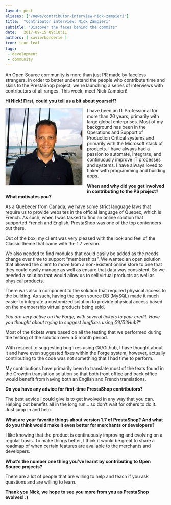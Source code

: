 ```yaml
---
layout: post
aliases: ["/news/contributor-interview-nick-zampieri"]
title:  "Contributor interview: Nick Zampieri"
subtitle: "Discover the faces behind the commits"
date:   2017-09-15 09:10:11
authors: [ xavierborderie ]
icon: icon-leaf
tags:
 - development
 - community
---
```


An Open Source community is more than just PR made by faceless strangers. In order to better understand the people who contribute time and skills to the PrestaShop project, we're launching a series of interviews with contributors of all ranges. This week, meet Nick Zampieri!

**Hi Nick! First, could you tell us a bit about yourself?**

<img style="border: 1px solid #CCC; float: left; margin: 0 1em 1em 0;" width="240" height="240" src="/assets/images/2017/09/nick zampieri.jpg">I have been an IT Professional for more than 20 years, primarily with large global enterprises. Most of my background has been in the Operations and Support of Production Critical systems and primarily with the Microsoft stack of products. I have always had a passion to automate, integrate, and continuously improve IT processes and systems. I have always loved to tinker with programming and building apps.


**When and why did you get involved in contributing to the PS project? What motivates you?**

As a Quebecer from Canada, we have some strict language laws that require us to provide websites in the official language of Quebec, which is French. As such, when I was tasked to find an online solution that supported French and English, PrestaShop was one of the top contenders out there. 

Out of the box, my client was very pleased with the look and feel of the Classic theme that came with the 1.7 version. 

We also needed to find modules that could easily be added as the needs change over time to support “memberships”. We wanted an open solution that allowed the client to move from a non-existent online store to one that they could easily manage as well as ensure that data was consistent. So we needed a solution that would allow us to sell virtual products as well as physical products. 

There was also a component to the solution that required physical access to the building. As such, having the open source DB (MySQL) made it much easier to integrate a customized solution to provide physical access based on the membership virtual products being sold.


*You are very active on the Forge, with several tickets to your credit. Have you thought about trying to suggest bugfixes using Git/GitHub?**

Most of the tickets were based on all the testing that we performed during the testing of the solution over a 5 month period.

With respect to suggesting bugfixes using Git/Github, I have thought about it and have even suggested fixes within the Forge system, however, actually contributing to the code was not something that I had time to perform. 

My contributions have primarily been to translate most of the texts found in the Crowdin translation solution so that both front office and back office would benefit from having both an English and French translations.


**Do you have any advice for first-time PrestaShop contributors?**

The best advice I could give is to get involved in any way that you can. Helping out benefits all in the long run… so don’t wait for others to do it. Just jump in and help.


**What are your favorite things about version 1.7 of PrestaShop? And what do you think would make it even better for merchants or developers?**

I like knowing that the product is continuously improving and evolving on a regular basis. To make things better, I think it would be great to share a roadmap of when certain features are available to the merchants and developers.


**What’s the number one thing you’ve learnt by contributing to Open Source projects?**

There are a lot of people that are willing to help and teach if you ask questions and are willing to learn.


**Thank you Nick, we hope to see you more from you as PrestaShop evolves! :)**
